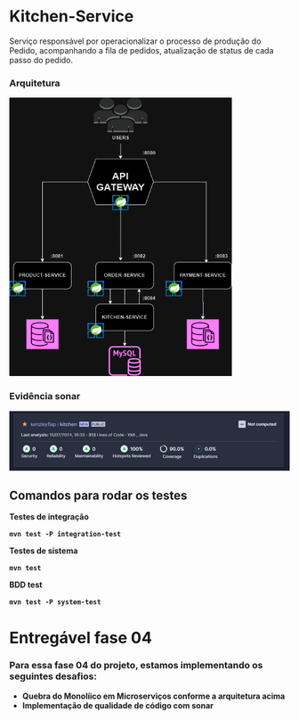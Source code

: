 # Kitchen-Service
Serviço responsável por operacionalizar o processo de produção do Pedido,
acompanhando a fila de pedidos, atualização de status de cada passo do pedido.

### Arquitetura
<img src="assets/fiap_services.drawio.png" width="400" height="500">

### Evidência sonar
<img src="assets/sonar.png">

## Comandos para rodar os testes

<b>Testes de integração
```
mvn test -P integration-test
```
<b>Testes de sistema
```
mvn test
```
<b>BDD test
```
mvn test -P system-test
```


# Entregável fase 04
### Para essa fase 04 do projeto, estamos implementando os seguintes desafios:
* Quebra do Monolíico em Microserviços conforme a arquitetura acima
* Implementação de qualidade de código com sonar

